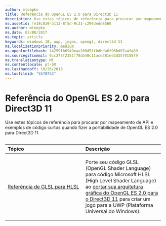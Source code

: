 ```yaml
---
author: mtoepke
title: Referência do OpenGL ES 2.0 para Direct3D 11
description: Use estes tópicos de referência para procurar por mapeamento de API e exemplos de código curtos quando fizer a portabilidade de OpenGL ES 2.0 para Direct3D 11.
ms.assetid: fe18c8a9-b113-8f5d-9c31-c294dede8560
ms.author: mtoepke
ms.date: 02/08/2017
ms.topic: article
keywords: windows 10, uwp, jogos, opengl, direct3d 11
ms.localizationpriority: medium
ms.openlocfilehash: 14259fb6949eaa100d51fbdbda6f96bd07a4fa80
ms.sourcegitcommit: 6cc275f2151f78db40c11ace381ee2d35f0155f9
ms.translationtype: MT
ms.contentlocale: pt-BR
ms.lasthandoff: 10/26/2018
ms.locfileid: "5570733"
---
```

# <a name="opengl-es-20-to-direct3d-11-reference"></a>Referência do OpenGL ES 2.0 para Direct3D 11



Use estes tópicos de referência para procurar por mapeamento de API e exemplos de código curtos quando fizer a portabilidade de OpenGL ES 2.0 para Direct3D 11.
## 
<table>
<colgroup>
<col width="50%" />
<col width="50%" />
</colgroup>
<thead>
<tr class="header">
<th align="left">Tópico</th>
<th align="left">Descrição</th>
</tr>
</thead>
<tbody>
<tr class="odd">
<td align="left"><p><a href="glsl-to-hlsl-reference.md">Referência de GLSL para HLSL</a></p></td>
<td align="left"><p>Porte seu código GLSL (OpenGL Shader Language) para código Microsoft HLSL (High Level Shader Language) ao <a href="port-from-opengl-es-2-0-to-directx-11-1.md">portar sua arquitetura gráfica do OpenGL ES 2.0 para o Direct3D 11</a> para criar um jogo para a UWP (Plataforma Universal do Windows).</p></td>
</tr>
</tbody>
</table>

 

 

 




